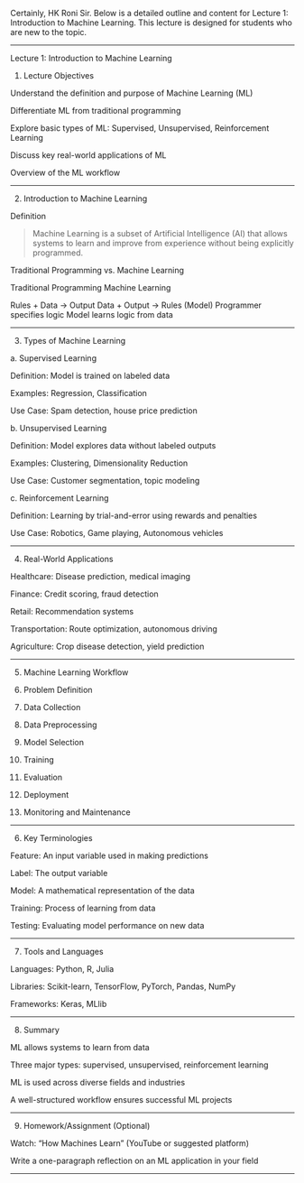 Certainly, HK Roni Sir. Below is a detailed outline and content for Lecture 1: Introduction to Machine Learning. This lecture is designed for students who are new to the topic.


---

Lecture 1: Introduction to Machine Learning

1. Lecture Objectives

Understand the definition and purpose of Machine Learning (ML)

Differentiate ML from traditional programming

Explore basic types of ML: Supervised, Unsupervised, Reinforcement Learning

Discuss key real-world applications of ML

Overview of the ML workflow



---

2. Introduction to Machine Learning

Definition

> Machine Learning is a subset of Artificial Intelligence (AI) that allows systems to learn and improve from experience without being explicitly programmed.



Traditional Programming vs. Machine Learning

Traditional Programming	Machine Learning

Rules + Data → Output	Data + Output → Rules (Model)
Programmer specifies logic	Model learns logic from data



---

3. Types of Machine Learning

a. Supervised Learning

Definition: Model is trained on labeled data

Examples: Regression, Classification

Use Case: Spam detection, house price prediction


b. Unsupervised Learning

Definition: Model explores data without labeled outputs

Examples: Clustering, Dimensionality Reduction

Use Case: Customer segmentation, topic modeling


c. Reinforcement Learning

Definition: Learning by trial-and-error using rewards and penalties

Use Case: Robotics, Game playing, Autonomous vehicles



---

4. Real-World Applications

Healthcare: Disease prediction, medical imaging

Finance: Credit scoring, fraud detection

Retail: Recommendation systems

Transportation: Route optimization, autonomous driving

Agriculture: Crop disease detection, yield prediction



---

5. Machine Learning Workflow

1. Problem Definition


2. Data Collection


3. Data Preprocessing


4. Model Selection


5. Training


6. Evaluation


7. Deployment


8. Monitoring and Maintenance




---

6. Key Terminologies

Feature: An input variable used in making predictions

Label: The output variable

Model: A mathematical representation of the data

Training: Process of learning from data

Testing: Evaluating model performance on new data



---

7. Tools and Languages

Languages: Python, R, Julia

Libraries: Scikit-learn, TensorFlow, PyTorch, Pandas, NumPy

Frameworks: Keras, MLlib



---

8. Summary

ML allows systems to learn from data

Three major types: supervised, unsupervised, reinforcement learning

ML is used across diverse fields and industries

A well-structured workflow ensures successful ML projects



---

9. Homework/Assignment (Optional)

Watch: “How Machines Learn” (YouTube or suggested platform)

Write a one-paragraph reflection on an ML application in your field



---



